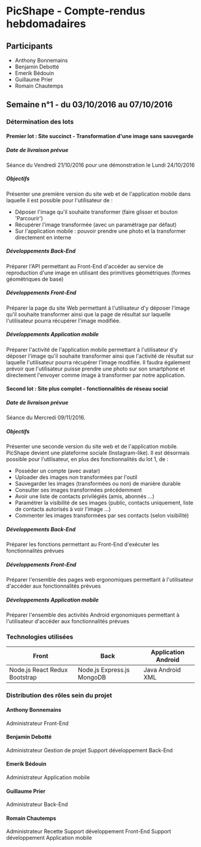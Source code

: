 
# PicShape - Compte-rendus hebdomadaires


## Participants
* Anthony Bonnemains
* Benjamin Debotté
* Emerik Bédouin
* Guillaume Prier
* Romain Chautemps


## Semaine n°1 - du 03/10/2016 au 07/10/2016

### Détermination des lots

#### Premier lot : Site succinct - Transformation d'une image sans sauvegarde 

##### Date de livraison prévue
 
Séance du Vendredi 21/10/2016 pour une démonstration le Lundi 24/10/2016

##### Objectifs

Présenter une première version du site web et de l'application mobile dans laquelle il est possible pour l'utilisateur de :
- Déposer l'image qu'il souhaite transformer (faire glisser et bouton 'Parcourir')
- Récupérer l'image transformée (avec un paramétrage par défaut)
- Sur l'application mobile : pouvoir prendre une photo et la transformer directement en interne

##### Développements Back-End
 
 Préparer l'API permettant au Front-End d'accéder au service de reproduction d'une image en utilisant des primitives géométriques (formes géométriques de base)
 
##### Développements Front-End

 Préparer la page du site Web permettant à l'utilisateur d'y déposer l'image qu'il souhaite transformer ainsi que la page de résultat sur laquelle l'utilisateur pourra récupérer l'image modifiée.
 
##### Développements Application mobile

 Préparer l'activité de l'application mobile permettant à l'utilisateur d'y déposer l'image qu'il souhaite transformer ainsi que l'activité de résultat sur laquelle l'utilisateur pourra récupérer l'image modifiée. Il faudra également prévoir que l'utilisateur puisse prendre une photo sur son smartphone et directement l'envoyer comme image à transformer par notre application.
 
#### Second lot : Site plus complet - fonctionnalités de réseau social 

##### Date de livraison prévue
 
Séance du Mercredi 09/11/2016.

##### Objectifs

Présenter une seconde version du site web et de l'application mobile. PicShape devient une plateforme sociale (Instagram-like). Il est désormais possible pour l'utilisateur, en plus des fonctionnalités du lot 1, de :
- Posséder un compte (avec avatar)
- Uploader des images non transformées par l'outil
- Sauvegarder les images (transformées ou non) de manière durable
- Consulter ses images transformées précédemment 
- Avoir une liste de contacts privilégiés (amis, abonnés ...)
- Paramétrer la visibilité de ses images (public, contacts uniquement, liste de contacts autorisés à voir l'image ...)
- Commenter les images transformées par ses contacts (selon visibilité)


##### Développements Back-End
 
Préparer les fonctions permettant au Front-End d'exécuter les fonctionnalités prévues
 
##### Développements Front-End

Préparer l'ensemble des pages web ergonomiques permettant à l'utilisateur d'accéder aux fonctionnalités prévues 

##### Développements Application mobile

Préparer l'ensemble des activités Android ergonomiques permettant à l'utilisateur d'accéder aux fonctionnalités prévues 

### Technologies utilisées 

| Front                         | Back                       | Application Android |
|-------------------------------|----------------------------|---------------------|
| Node.js React Redux Bootstrap | Node.js Express.js MongoDB | Java Android XML    |

### Distribution des rôles sein du projet

#### Anthony Bonnemains

Administrateur Front-End

#### Benjamin Debotté

Administrateur Gestion de projet
Support développement Back-End

#### Emerik Bédouin

Administrateur Application mobile

#### Guillaume Prier

Administrateur Back-End

#### Romain Chautemps

Administrateur Recette 
Support développement Front-End
Support développement Application mobile

